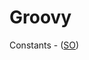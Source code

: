 # Groovy

Constants - ([SO](https://stackoverflow.com/questions/4858670/global-constants-in-groovy))